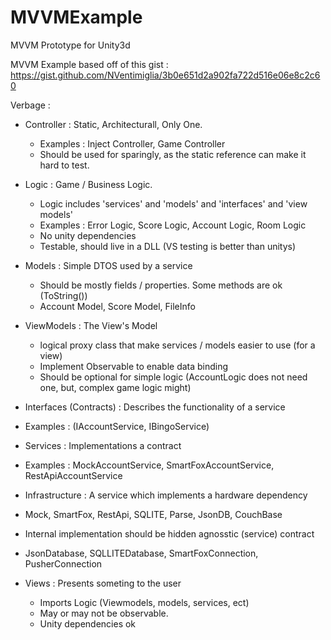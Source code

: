 # MVVMExample
MVVM Prototype for Unity3d

MVVM Example based off of this gist : https://gist.github.com/NVentimiglia/3b0e651d2a902fa722d516e06e8c2c60

Verbage :

- Controller : Static, Architecturall, Only One.
  - Examples : Inject Controller, Game Controller
  - Should be used for sparingly, as the static reference can make it hard to test.

- Logic : Game / Business Logic. 
  - Logic includes 'services' and 'models' and 'interfaces' and 'view models'
  - Examples : Error Logic, Score Logic, Account Logic, Room Logic
  - No unity dependencies
  - Testable, should live in a DLL (VS testing is better than unitys)
  
- Models : Simple DTOS used by a service
  - Should be mostly fields / properties. Some methods are ok (ToString())
  - Account Model, Score Model, FileInfo

- ViewModels : The View's Model
  - logical proxy class that make services / models easier to use (for a view)
  - Implement Observable to enable data binding
  - Should be optional for simple logic (AccountLogic does not need one, but, complex game logic might)
  
- Interfaces (Contracts) : Describes the functionality of a service
 - Examples : (IAccountService, IBingoService)
  
- Services : Implementations a contract
 - Examples : MockAccountService, SmartFoxAccountService, RestApiAccountService
 
- Infrastructure : A service which implements a hardware dependency
 - Mock, SmartFox, RestApi, SQLITE, Parse, JsonDB, CouchBase
 - Internal implementation should be  hidden agnosstic (service) contract
 - JsonDatabase, SQLLITEDatabase, SmartFoxConnection, PusherConnection

- Views : Presents someting to the user
  - Imports Logic (Viewmodels, models, services, ect) 
  - May or may not be observable.
  - Unity dependencies ok
